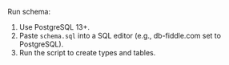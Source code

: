 Run schema:
1. Use PostgreSQL 13+.
2. Paste `schema.sql` into a SQL editor (e.g., db-fiddle.com set to PostgreSQL).
3. Run the script to create types and tables.
